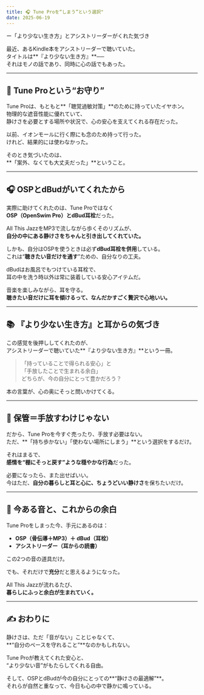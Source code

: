 ```yaml
--- 
title: 🎧 Tune Proを“しまう”という選択"
date: 2025-06-19
---
```

  
ー「より少ない生き方」とアシストリーダーがくれた気づき

最近、あるKindle本をアシストリーダーで聴いていた。  
タイトルは**『より少ない生き方』**──  
それはモノの話であり、同時に心の話でもあった。

---

## 🧳 Tune Proという“お守り”

Tune Proは、もともと**「聴覚過敏対策」**のために持っていたイヤホン。  
物理的な遮音性能に優れていて、  
静けさを必要とする場所や状況で、心の安心を支えてくれる存在だった。

以前、イオンモールに行く際にも念のため持って行った。  
けれど、結果的には使わなかった。  

そのとき気づいたのは、  
**「案外、なくても大丈夫だった」**ということ。

---

## 🎧 OSPとdBudがいてくれたから

実際に助けてくれたのは、Tune Proではなく  
**OSP（OpenSwim Pro）とdBud耳栓**だった。

All This JazzをMP3で流しながら歩くそのリズムが、  
**自分の中にある静けさをちゃんと引き出してくれていた。**

しかも、自分はOSPを使うときは必ず**dBud耳栓を併用**している。  
これは“**聴きたい音だけを通す**”ための、自分なりの工夫。

dBudはお風呂でもつけている耳栓で、  
耳の中を洗う時以外は常に装着している安心アイテムだ。

音楽を楽しみながら、耳を守る。  
**聴きたい音だけに耳を傾けるって、なんだかすごく贅沢で心地いい。**

---

## 📚 『より少ない生き方』と耳からの気づき

この感覚を後押ししてくれたのが、  
アシストリーダーで聴いていた**『より少ない生き方』**という一冊。

> 「持っていることで得られる安心」と  
> 「手放したことで生まれる余白」  
> どちらが、今の自分にとって豊かだろう？

本の言葉が、心の奥にそっと問いかけてくる。

---

## 🧠 保管＝手放すわけじゃない

だから、Tune Proを今すぐ売ったり、手放す必要はない。  
ただ、**「持ち歩かない」「使わない場所にしまう」**という選択をするだけ。

それはまるで、  
**感情を“棚にそっと戻す”ような穏やかな行為**だった。

必要になったら、また出せばいい。  
今はただ、**自分の暮らしと耳と心に、ちょうどいい静けさ**を保ちたいだけ。

---

## 🌿 今ある音と、これからの余白

Tune Proをしまった今、手元にあるのは：

- **OSP（骨伝導＋MP3）＋ dBud（耳栓）**  
- **アシストリーダー（耳からの読書）**

この2つの音の道具だけ。  

でも、それだけで**充分**だと思えるようになった。

All This Jazzが流れるたび、  
**暮らしにふっと余白が生まれていく。**

---

## ✍️ おわりに

静けさは、ただ「音がない」ことじゃなくて、  
**“自分のペースを守れること”**なのかもしれない。

Tune Proが教えてくれた安心と、  
“より少ない音”がもたらしてくれる自由。

そして、OSPとdBudが今の自分にとっての**“静けさの最適解”**。  
それらが自然と重なって、今日も心の中で静かに鳴っている。

